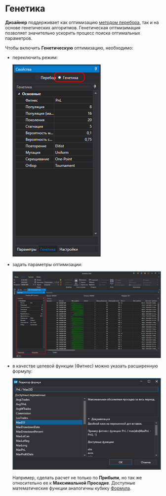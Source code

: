 # Генетика

**Дизайнер** поддерживает как оптимизацию [методом перебора](Designer_Optimization.md), так и на основе генетических алгоритмов. Генетическая оптмизимация позволяет значительно ускорить процесс поиска оптимальных параметров.

Чтобы включить **Генетическую** оптимизацию, необходимо:

- переключить режим:

  ![Designer_Optimization_Genetic_00](../images/Designer_Optimization_Genetic_00.png)

- задать параметры оптимизации:

  ![Designer_Optimization_Genetic_01](../images/Designer_Optimization_Genetic_01.png)

- в качестве целевой функции (Фитнес) можно указать расширенную формулу:

  ![Designer_Optimization_Genetic_02](../images/Designer_Optimization_Genetic_02.png)

  Например, сделать расчет не только по **Прибыли**, но так же относительно ее к **Максимальной Просадке**. Доступные математические функции аналогичны кубику [Формула](Designer_Universal_formula.md).